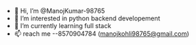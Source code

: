 - 👋 Hi, I’m @ManojKumar-98765
- 👀 I’m interested in python backend developement
- 🌱 I’m currently learning full stack  
- 📫 reach me --8570904784 (manojkohli98765@gmail.com)

<!---
ManojKumar-98765/ManojKumar-98765 is a ✨ special ✨ repository because its `README.md` (this file) appears on your GitHub profile.
You can click the Preview link to take a look at your changes.
--->
